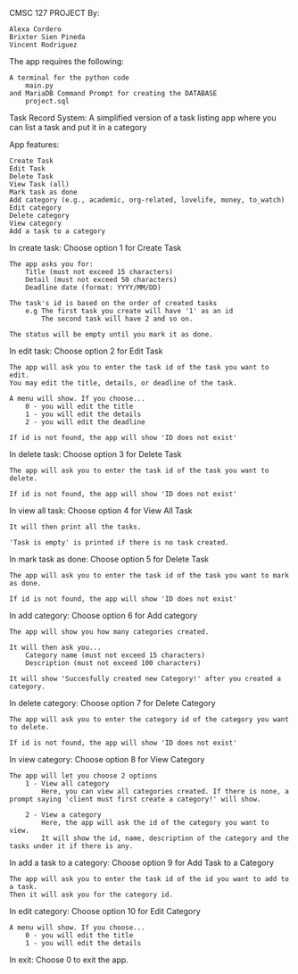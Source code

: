 CMSC 127 PROJECT By:
    
    Alexa Cordero
    Brixter Sien Pineda 
    Vincent Rodriguez

The app requires the following:

    A terminal for the python code
        main.py
    and MariaDB Command Prompt for creating the DATABASE
        project.sql

Task Record System:
    A simplified version of a task listing app where you can list a task and put it in a category

App features: 

    Create Task 
    Edit Task 
    Delete Task 
    View Task (all) 
    Mark task as done 
    Add category (e.g., academic, org-related, lovelife, money, to_watch) 
    Edit category 
    Delete category 
    View category 
    Add a task to a category


In create task:
    Choose option 1 for Create Task

    The app asks you for:
        Title (must not exceed 15 characters)
        Detail (must not exceed 50 characters)
        Deadline date (format: YYYY/MM/DD)

    The task's id is based on the order of created tasks
        e.g The first task you create will have '1' as an id
            The second task will have 2 and so on.

    The status will be empty until you mark it as done.


In edit task:
    Choose option 2 for Edit Task

    The app will ask you to enter the task id of the task you want to edit.
    You may edit the title, details, or deadline of the task.

    A menu will show. If you choose...
        0 - you will edit the title
        1 - you will edit the details
        2 - you will edit the deadline

    If id is not found, the app will show 'ID does not exist'


In delete task:
    Choose option 3 for Delete Task

    The app will ask you to enter the task id of the task you want to delete.

    If id is not found, the app will show 'ID does not exist'


In view all task:
    Choose option 4 for View All Task
    
    It will then print all the tasks.

    'Task is empty' is printed if there is no task created.


In mark task as done:
    Choose option 5 for Delete Task

    The app will ask you to enter the task id of the task you want to mark as done.

    If id is not found, the app will show 'ID does not exist'


In add category:
    Choose option 6 for Add category

    The app will show you how many categories created.

    It will then ask you...
        Category name (must not exceed 15 characters)
        Description (must not exceed 100 characters)

    It will show 'Succesfully created new Category!' after you created a category.


In delete category:
    Choose option 7 for Delete Category

    The app will ask you to enter the category id of the category you want to delete.

    If id is not found, the app will show 'ID does not exist'


In view category:
    Choose option 8 for View Category
    
    The app will let you choose 2 options
        1 - View all category
            Here, you can view all categories created. If there is none, a prompt saying 'client must first create a category!' will show.

        2 - View a category
            Here, the app will ask the id of the category you want to view.
            It will show the id, name, description of the category and the tasks under it if there is any.


In add a task to a category:
    Choose option 9 for Add Task to a Category

    The app will ask you to enter the task id of the id you want to add to a task.
    Then it will ask you for the category id.

In edit category:
    Choose option 10 for Edit Category

    A menu will show. If you choose...
        0 - you will edit the title
        1 - you will edit the details

In exit:
    Choose 0 to exit the app.
